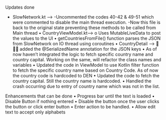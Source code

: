 
Updates done 
-	SlowNetwork.kt --> 
	-Uncommented the codes 40-42 & 49-51 which were commented to disable the main thread execution. 
    -Now this file is back to the original state preventing these methods to be called from Main thread
•	CountryViewModel.kt--> 
o	Uses MutableLiveData to post the values to the UI
•	getCountriesFromFile() function parses the JSON from SlowNetwork on IO thread using coroutines
•	CountryDetail --> 🤦🤦‍♂‍ added the @SerializedName annotation for the JSON keys
•	As of now haven’t integrated the logic to fetch specific country name and country capital. Working on the same, will refactor the class names and variables
•	Updated the code in ViewModel to use Kotlin filter function to fetch the specific country name based on Country Code. As of now the country code is hardcoded to DEN
•	Updated the code to fetch the country capital. Still the country name is hardcoded.
•	Handled the crash occurring due to entry of country name which was not in the list.


Enhancements that can be done
•	Progress bar until the text is loaded
•	Disable Button if nothing entered
•	Disable the button once the user clicks the button or click enter button
•	Enter action to be handled. 
•	Allow edit text to accept only alphabets
